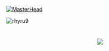 [![MasterHead](https://github.com/RHYru9/rhyru9/blob/main/3tes.gif)](/)

<p align="left"> <img src="https://komarev.com/ghpvc/?username=rhyru9&label=Profile%20views&color=0e75b6&style=flat" alt="rhyru9" /> </p>
<h1 align="center">
    <img src="https://readme-typing-svg.herokuapp.com/?font=Righteous&size=35&center=true&vCenter=true&width=600&height=70&duration=4000&lines=Hi+There!+👋;+I'm+Reyyy." />
</h1>    
